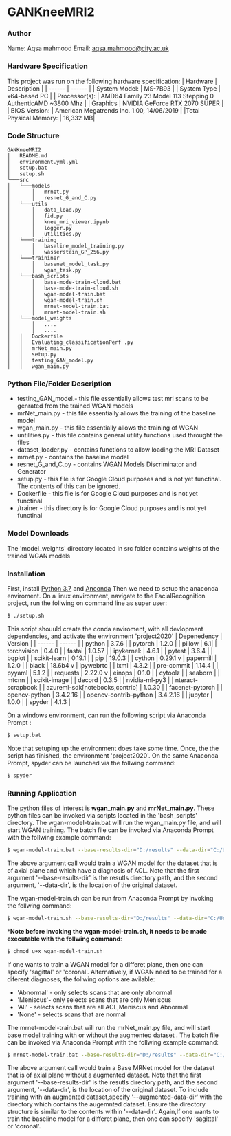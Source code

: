 # GANKneeMRI2
### Author
Name: Aqsa mahmood
Email: aqsa.mahmood@city.ac.uk
### Hardware Specification
This project was run on the following hardware specification:
| Hardware | Description |
| ------ | ------ |
| System Model:  | MS-7B93 |
| System Type | x64-based PC |
| Processor(s): |  AMD64 Family 23 Model 113 Stepping 0 AuthenticAMD ~3800 Mhz |
| Graphics | NVIDIA GeForce RTX 2070 SUPER |
| BIOS Version: | American Megatrends Inc. 1.00, 14/06/2019 |
|Total Physical Memory: |  16,332 MB|
### Code Structure
```
GANKneeMRI2
│   README.md
│   environment.yml.yml    
│   setup.bat
│   setup.sh 
└───src
│   └───models
│       │   mrnet.py
│       │   resnet_G_and_C.py
│   └───utils
│       │   data_load.py
│       │   fid.py
│       │   knee_mri_viewer.ipynb
│       │   logger.py
│       │   utilities.py
│   └───training
│       │   baseline_model_training.py
│       │   wasserstein_GP_256.py
│   └───traininer
│       │   basenet_model_task.py
│       │   wgan_task.py
│   └───bash_scripts
│       │   base-mode-train-cloud.bat
│       │   base-mode-train-cloud.sh
│       │   wgan-model-train.bat
│       │   wgan-model-train.sh
│       │   mrnet-model-train.bat
│       │   mrnet-model-train.sh
│   └───model_weights
│       │   ....
│       │   ....
│   │   Dockerfile
│   │   Evaluating_classificationPerf .py
│   │   mrNet_main.py
│   │   setup.py
│   │   testing_GAN_model.py
│   │   wgan_main.py
```
### Python File/Folder Description
 - testing_GAN_model.- this file essentially allows test mri scans to be genrated from the trained WGAN models
 - mrNet_main.py - this file essentially allows the training of the baseline model
 - wgan_main.py - this file essentially allows the training of WGAN 
 - untilities.py - this file contains general utility functions used throught the files
 - dataset_loader.py - contains functions to allow loading the MRI Dataset
 - mrnet.py - contains the baseline model
 - resnet_G_and_C.py - contains WGAN Models Discriminator and Generator
 - setup.py - this file is for Google Cloud purposes and is not yet functinal. The contents of this can be ignored.
 - Dockerfile - this file is for Google Cloud purposes and is not yet functinal
 - /trainer - this directory is for Google Cloud purposes and is not yet functinal
### Model Downloads
The 'model_weights' directory located in src folder contains weights of the trained WGAN models


### Installation
First, install [Python 3.7](https://www.python.org/downloads/) and [Anconda](https://docs.anaconda.com/anaconda/install/)
Then we need to setup the anaconda enviroment. 
On a linux environment, navigate to the FacialRecognition project, run the follwing on command line as super user:
```sh
$ ./setup.sh
```
This script shouuld create the conda enviroment, with all devlopment dependencies, and activate the environment 'project2020'
| Depenedency | Version |
| ------ | ------ |
| python  | 3.7.6 |
| pytorch | 1.2.0 |
| pillow |  6.1|
| torchvision | 0.4.0 |
| fastai | 1.0.57 |
| ipykernel: | 4.6.1 |
| pytest | 3.6.4 |
| bqplot |
| scikit-learn | 0.19.1 |
| pip | 19.0.3 |
| cython | 0.29.1 v
| papermill | 1.2.0 |
| black | 18.6b4 v
| ipywebrtc |
| lxml | 4.3.2 |
| pre-commit | 1.14.4 |
| pyyaml | 5.1.2 |
| requests | 2.22.0 v
| einops | 0.1.0 |
| cytoolz |
| seaborn |
| mtcnn |
| scikit-image |
| decord | 0.3.5 |
| nvidia-ml-py3 |
| nteract-scrapbook |
| azureml-sdk[notebooks,contrib] | 1.0.30 |
| facenet-pytorch |
| opencv-python | 3.4.2.16 |
| opencv-contrib-python | 3.4.2.16 |
| jupyter | 1.0.0 |
| spyder | 4.1.3 |

On a windows environment, can run the following script via Anaconda Prompt :
```sh
$ setup.bat
```
Note that setuping up the environment does take some time. Once, the the script has finished, the environment 'project2020'. On the same Anaconda Prompt, spyder can be launched via the follwing command:

```sh
$ spyder
```


### Running Application

The python files of interest is **wgan_main.py** and **mrNet_main.py**. These python files can be invoked via scripts located in the 'bash_scripts' directory. The wgan-model-train.bat will run the wgan_main.py file, and will start WGAN training. The batch file can be invoked via Anaconda Prompt with the follwing example command:
```sh
$ wgan-model-train.bat --base-results-dir="D:/results" --data-dir="C:/Users/adds0/OneDrive - University of Glasgow/Documnets/courses/Msc/Project/MRI/MRNet/resources" --plane=axial --diagnoses=ACL --dataset-type=train
```
The above argument call would train a WGAN model for the dataset that is of axial plane and which have a diagnosis of ACL. Note that the first argument '--base-results-dir' is the resutls directory path, and the second argument, '--data-dir',  is the location of the original dataset.

The wgan-model-train.sh can be run from Anaconda Prompt by invoking  the follwing command:
```sh
$ wgan-model-train.sh --base-results-dir="D:/results" --data-dir="C:/Users/adds0/OneDrive - University of Glasgow/Documnets/courses/Msc/Project/MRI/MRNet/resources" --plane='axial' --diagnoses='ACL' --dataset-type='train'  
```
***Note before invoking the wgan-model-train.sh, it needs to be made executable with the follwing command**:
```sh
$ chmod u+x wgan-model-train.sh  
```

If one wants to train a WGAN model for a differet plane, then one can specify 'sagittal' or 'coronal'. Alternatively, if WGAN need to be trained for a diferent diagnoses, the follwing options are avilable:
 - 'Abnormal' - only selects scans that are only abnormal
 - 'Meniscus'- only selects scans that are only Meniscus
 - 'All' - selects scans that are all ACL,Meniscus and Abnormal
 - 'None' - selects scans that are normal

The mrnet-model-train.bat will run the mrNet_main.py file, and will start base model training with or without the augmented dataset . The batch file can be invoked via Anaconda Prompt with the follwing example command:
```sh
$ mrnet-model-train.bat --base-results-dir="D:/results" --data-dir="C:/Users/adds0/OneDrive - University of Glasgow/Documnets/courses/Msc/Project/MRI/MRNet/resources" --plane=axial --dataset-type=train --epochs=100
```
The above argument call would train a Base MRNet model for the dataset that is of axial plane without a augmented dataset. Note that the first argument '--base-results-dir' is the resutls directory path, and the second argument, '--data-dir',  is the location of the original dataset. To include training with an augmented dataset,specify '--augmented-data-dir' with the directory which contains the augemnted dataset. Ensure the directory structure is similar to the contents within '--data-dir'.  Again,If one wants to train the baseline model for a differet plane, then one can specify 'sagittal' or 'coronal'.